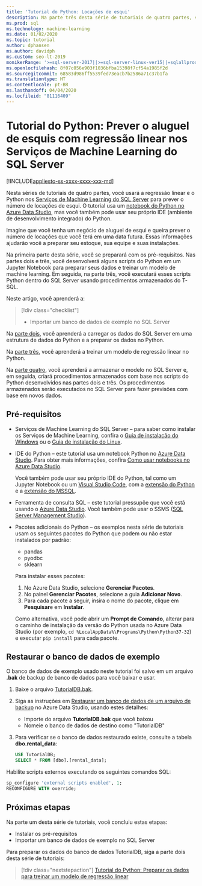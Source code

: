 ```yaml
---
title: 'Tutorial do Python: Locações de esqui'
description: Na parte três desta série de tutoriais de quatro partes, você criará um modelo de regressão linear em Python para prever os aluguéis de esqui com os Serviços de Machine Learning do SQL Server.
ms.prod: sql
ms.technology: machine-learning
ms.date: 01/02/2020
ms.topic: tutorial
author: dphansen
ms.author: davidph
ms.custom: seo-lt-2019
monikerRange: '>=sql-server-2017||>=sql-server-linux-ver15||=sqlallproducts-allversions'
ms.openlocfilehash: 8f07c056e903f1036bfba15398f7cf54a1985f2d
ms.sourcegitcommit: 68583d986ff5539fed73eacb7b2586a71c37b1fa
ms.translationtype: HT
ms.contentlocale: pt-BR
ms.lasthandoff: 04/04/2020
ms.locfileid: "81116409"
---
```

# <a name="python-tutorial-predict-ski-rental-with-linear-regression-in-sql-server-machine-learning-services"></a>Tutorial do Python: Prever o aluguel de esquis com regressão linear nos Serviços de Machine Learning do SQL Server
[!INCLUDE[appliesto-ss-xxxx-xxxx-xxx-md](../../includes/appliesto-ss-xxxx-xxxx-xxx-md.md)]

Nesta séries de tutoriais de quatro partes, você usará a regressão linear e o Python nos [Serviços de Machine Learning do SQL Server](../what-is-sql-server-machine-learning.md) para prever o número de locações de esqui. O tutorial usa um [notebook do Python no Azure Data Studio](../../azure-data-studio/sql-notebooks.md), mas você também pode usar seu próprio IDE (ambiente de desenvolvimento integrado) do Python.

Imagine que você tenha um negócio de aluguel de esqui e queira prever o número de locações que você terá em uma data futura. Essas informações ajudarão você a preparar seu estoque, sua equipe e suas instalações.

Na primeira parte desta série, você se preparará com os pré-requisitos. Nas partes dois e três, você desenvolverá alguns scripts do Python em um Jupyter Notebook para preparar seus dados e treinar um modelo de machine learning. Em seguida, na parte três, você executará esses scripts Python dentro do SQL Server usando procedimentos armazenados do T-SQL.

Neste artigo, você aprenderá a:

> [!div class="checklist"]
> * Importar um banco de dados de exemplo no SQL Server 

Na [parte dois](python-ski-rental-linear-regression-prepare-data.md), você aprenderá a carregar os dados do SQL Server em uma estrutura de dados do Python e a preparar os dados no Python.

Na [parte três](python-ski-rental-linear-regression-train-model.md), você aprenderá a treinar um modelo de regressão linear no Python.

Na [parte quatro](python-ski-rental-linear-regression-deploy-model.md), você aprenderá a armazenar o modelo no SQL Server e, em seguida, criará procedimentos armazenados com base nos scripts do Python desenvolvidos nas partes dois e três. Os procedimentos armazenados serão executados no SQL Server para fazer previsões com base em novos dados.

## <a name="prerequisites"></a>Pré-requisitos

* Serviços de Machine Learning do SQL Server – para saber como instalar os Serviços de Machine Learning, confira o [Guia de instalação do Windows](../install/sql-machine-learning-services-windows-install.md) ou o [Guia de instalação do Linux](../../linux/sql-server-linux-setup-machine-learning.md?toc=%2Fsql%2Fmachine-learning%2Ftoc.json).

* IDE do Python – este tutorial usa um notebook Python no [Azure Data Studio](../../azure-data-studio/what-is.md). Para obter mais informações, confira [Como usar notebooks no Azure Data Studio](../../azure-data-studio/sql-notebooks.md). 

    Você também pode usar seu próprio IDE do Python, tal como um Jupyter Notebook ou um [Visual Studio Code](https://code.visualstudio.com/docs), com a [extensão do Python](https://marketplace.visualstudio.com/items?itemName=ms-python.python) e a [extensão do MSSQL](https://marketplace.visualstudio.com/items?itemName=ms-mssql.mssql). 

* Ferramenta de consulta SQL – este tutorial pressupõe que você está usando o [Azure Data Studio](../../azure-data-studio/what-is.md). Você também pode usar o SSMS ([SQL Server Management Studio](../../ssms/sql-server-management-studio-ssms.md)).

* Pacotes adicionais do Python – os exemplos nesta série de tutoriais usam os seguintes pacotes do Python que podem ou não estar instalados por padrão:

  * pandas
  * pyodbc
  * sklearn

  Para instalar esses pacotes:
  1. No Azure Data Studio, selecione **Gerenciar Pacotes**.
  2. No painel **Gerenciar Pacotes**, selecione a guia **Adicionar Novo**.
  3. Para cada pacote a seguir, insira o nome do pacote, clique em **Pesquisar**e em **Instalar**.

  Como alternativa, você pode abrir um **Prompt de Comando**, alterar para o caminho de instalação da versão do Python usada no Azure Data Studio (por exemplo, `cd %LocalAppData%\Programs\Python\Python37-32`) e executar `pip install` para cada pacote.

## <a name="restore-the-sample-database"></a>Restaurar o banco de dados de exemplo

O banco de dados de exemplo usado neste tutorial foi salvo em um arquivo **.bak** de backup de banco de dados para você baixar e usar.

1. Baixe o arquivo [TutorialDB.bak](https://sqlchoice.blob.core.windows.net/sqlchoice/static/TutorialDB.bak).

1. Siga as instruções em [Restaurar um banco de dados de um arquivo de backup](../../azure-data-studio/tutorial-backup-restore-sql-server.md#restore-a-database-from-a-backup-file) no Azure Data Studio, usando estes detalhes:

   * Importe do arquivo **TutorialDB.bak** que você baixou
   * Nomeie o banco de dados de destino como "TutorialDB"

1. Para verificar se o banco de dados restaurado existe, consulte a tabela **dbo.rental_data**:

   ```sql
   USE TutorialDB;
   SELECT * FROM [dbo].[rental_data];
   ```

Habilite scripts externos executando os seguintes comandos SQL:

  ```sql
  sp_configure 'external scripts enabled', 1;
  RECONFIGURE WITH override;
  ```

## <a name="next-steps"></a>Próximas etapas

Na parte um desta série de tutoriais, você concluiu estas etapas:

* Instalar os pré-requisitos
* Importar um banco de dados de exemplo no SQL Server

Para preparar os dados do banco de dados TutorialDB, siga a parte dois desta série de tutoriais:

> [!div class="nextstepaction"]
> [Tutorial do Python: Preparar os dados para treinar um modelo de regressão linear](python-ski-rental-linear-regression-prepare-data.md)
